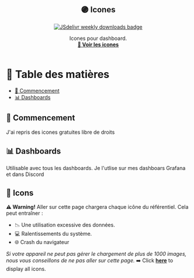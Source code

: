 <p align="center">
  <h2 align="center"> 🟣 Icones </h3>
  <p align="center">
    <a href="https://www.jsdelivr.com/package/gh/Kenny3231/Dashboard-Icons">
      <img src="https://img.shields.io/jsdelivr/gh/hy/Kenny3231/Dashboard-Icons?color=%23A020F0" alt="JSdelivr weekly downloads badge">
    </a>
  </p>
  <p align="center">
    Icones pour dashboard.
    <br />
    <a href="#-icons"><strong>👀 Voir les icones</strong></a>
    <br />
    <br />
  </p>
</p>

# 📖 Table des matières

- [🚀 Commencement](#-getting-started)
- [📊 Dashboards](#-dashboards)

## 🚀 Commencement

J'ai repris des icones gratuites libre de droits

## 📊 Dashboards

Utilisable avec tous les dashboards.
Je l'utlise sur mes dashboars Grafana et dans Discord


## 🎨 Icons
**⚠️ Warning!**  Aller sur cette page chargera chaque icône du référentiel. Cela peut entraîner :
- 📉 Une utilisation excessive des données.
- 💻 Ralentissements du système.
- 🌐 Crash du navigateur

*Si votre appareil ne peut pas gérer le chargement de plus de 1000 images, nous vous conseillons de ne pas aller sur cette page.*
➡️ Click [**here**](ICONS.md) to display all icons.




